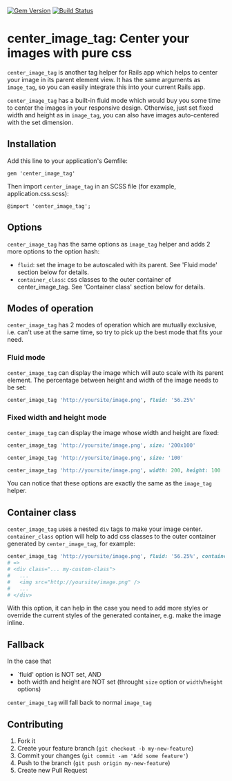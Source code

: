 [![Gem Version](https://badge.fury.io/rb/center_image_tag.png)](http://badge.fury.io/rb/center_image_tag)
[![Build Status](https://travis-ci.org/anhkind/center_image_tag.png)](https://travis-ci.org/anhkind/center_image_tag)

# center_image_tag: Center your images with pure css

`center_image_tag` is another tag helper for Rails app which helps to center your image in its parent element view. It has the same arguments as `image_tag`, so you can easily integrate this into your current Rails app.

`center_image_tag` has a built-in fluid mode which would buy you some time to center the images in your responsive design. Otherwise, just set fixed width and height as in `image_tag`, you can also have images auto-centered with the set dimension.

## Installation

Add this line to your application's Gemfile:

    gem 'center_image_tag'


Then import `center_image_tag` in an SCSS file (for example, application.css.scss):

    @import 'center_image_tag';

## Options

`center_image_tag` has the same options as `image_tag` helper and adds 2 more options to the option hash:

  - `fluid`: set the image to be autoscaled with its parent. See 'Fluid mode' section below for details.
  - `container_class`: css classes to the outer container of center_image_tag. See 'Container class' section below for details.

## Modes of operation

`center_image_tag` has 2 modes of operation which are mutually exclusive, i.e. can't use at the same time, so try to pick up the best mode that fits your need.

### Fluid mode

`center_image_tag` can display the image which will auto scale with its parent element. The percentage between height and width of the image needs to be set:

```ruby
center_image_tag 'http://yoursite/image.png', fluid: '56.25%'
```

### Fixed width and height mode
`center_image_tag` can display the image whose width and height are fixed:

```ruby
center_image_tag 'http://yoursite/image.png', size: '200x100'
```

```ruby
center_image_tag 'http://yoursite/image.png', size: '100'
```

```ruby
center_image_tag 'http://yoursite/image.png', width: 200, height: 100
```

You can notice that these options are exactly the same as the `image_tag` helper.

## Container class
`center_image_tag` uses a nested `div` tags to make your image center. `container_class` option will help to add css classes to the outer container generated by `center_image_tag`, for example:

```ruby
center_image_tag 'http://yoursite/image.png', fluid: '56.25%', container_class: 'my-custom-class'
# => 
# <div class="... my-custom-class">
#   ...
#   <img src="http://yoursite/image.png" />
#   ...
# </div>
```

With this option, it can help in the case you need to add more styles or override the current styles of the generated container, e.g. make the image inline.

## Fallback
In the case that

  - `fluid' option is NOT set, AND
  - both width and height are NOT set (throught `size` option or `width`/`height` options)
  
`center_image_tag` will fall back to normal `image_tag`

## Contributing

1. Fork it
2. Create your feature branch (`git checkout -b my-new-feature`)
3. Commit your changes (`git commit -am 'Add some feature'`)
4. Push to the branch (`git push origin my-new-feature`)
5. Create new Pull Request
